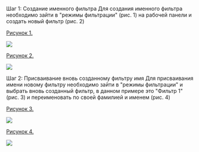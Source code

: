 Шаг 1: Создание именного фильтра 
Для создания именного фильтра необходимо зайти в "режимы фильтрации" (рис. 1) на рабочей панели и создать новый фильтр (рис. 2)



[Рисунок 1.](https://habrastorage.org/webt/db/ul/8s/dbul8sem0s278dsf1__lakzinra.png)

![](https://habrastorage.org/webt/db/ul/8s/dbul8sem0s278dsf1__lakzinra.png)

[Рисунок 2.](https://habrastorage.org/webt/hm/_v/rb/hm_vrb2s5ophvagtyzqrrrhrzqw.png)

![](https://habrastorage.org/webt/hm/_v/rb/hm_vrb2s5ophvagtyzqrrrhrzqw.png)


	       
Шаг 2: Присваивание вновь созданному фильтру имя
	Для присваивания имени новому фильтру необходимо зайти в "режимы фильтрации" и выбрать вновь созданный фильтр, в данном примере это "Фильтр 1" (рис. 3) и переименовать по своей фамилией и именем (рис. 4)



[Рисунок 3.](https://habrastorage.org/webt/v6/xt/b9/v6xtb9aewcypbec7yzpic3qol8m.png)

![](https://habrastorage.org/webt/v6/xt/b9/v6xtb9aewcypbec7yzpic3qol8m.png)

[Рисунок 4.](https://habrastorage.org/webt/ic/ym/f5/icymf5ucnlppk3hlnyggw8h0lnm.png)

![](https://habrastorage.org/webt/ic/ym/f5/icymf5ucnlppk3hlnyggw8h0lnm.png)
